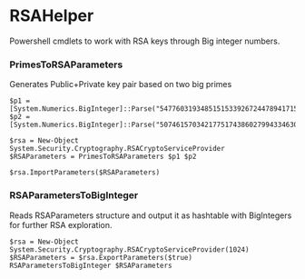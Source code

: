 # RSAHelper
Powershell cmdlets to work with RSA keys through Big integer numbers.

### PrimesToRSAParameters
Generates Public+Private key pair based on two big primes
```
$p1 = [System.Numerics.BigInteger]::Parse("5477603193485151533926724478941715158170778131000592828807")
$p2 = [System.Numerics.BigInteger]::Parse("5074615703421775174386027994334630811821327450578668312199")

$rsa = New-Object System.Security.Cryptography.RSACryptoServiceProvider
$RSAParameters = PrimesToRSAParameters $p1 $p2

$rsa.ImportParameters($RSAParameters)
```
### RSAParametersToBigInteger
Reads RSAParameters structure and output it as hashtable with BigIntegers for further RSA exploration.
```
$rsa = New-Object System.Security.Cryptography.RSACryptoServiceProvider(1024)
$RSAParameters = $rsa.ExportParameters($true)
RSAParametersToBigInteger $RSAParameters
```
